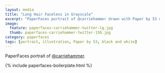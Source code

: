```yaml
---
layout: media
title: "Long Hair Faceless in Grayscale"
excerpt: "PaperFaces portrait of @carriehammer drawn with Paper by 53 on an iPad."
image: 
  feature: paperfaces-carriehammer-twitter-lg.jpg
  thumb: paperfaces-carriehammer-twitter-150.jpg
category: paperfaces
tags: [portrait, illustration, Paper by 53, black and white]
---
```


PaperFaces portrait of [@carriehammer](http://twitter.com/carriehammer).

{% include paperfaces-boilerplate.html %}